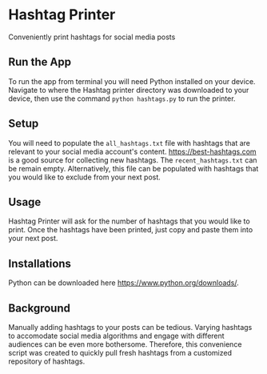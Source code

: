Hashtag Printer
=====

Conveniently print hashtags for social media posts

Run the App
------

To run the app from terminal you will need Python installed on your device. Navigate to where the Hashtag printer directory was downloaded to your device, then use the command `python hashtags.py` to run the printer.

Setup
------

You will need to populate the `all_hashtags.txt` file with hashtags that are relevant to your social media account's content. https://best-hashtags.com is a good source for collecting new hashtags. The `recent_hashtags.txt` can be remain empty. Alternatively, this file can be populated with hashtags that you would like to exclude from your next post. 

Usage
------

Hashtag Printer will ask for the number of hashtags that you would like to print. Once the hashtags have been printed, just copy and paste them into your next post. 

Installations
------

Python can be downloaded here https://www.python.org/downloads/.

Background
------

Manually adding hashtags to your posts can be tedious. Varying hashtags to accomodate social media algorithms and engage with different audiences can be even more bothersome. Therefore, this convenience script was created to quickly pull fresh hashtags from a customized repository of hashtags. 
